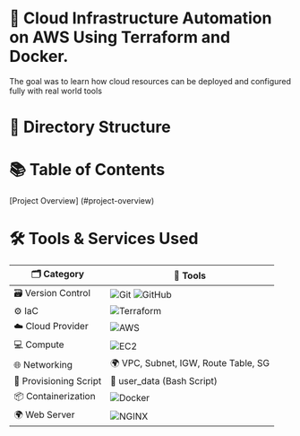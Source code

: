 # 🚀 Cloud Infrastructure Automation on AWS Using Terraform and Docker.
The goal was to learn how cloud resources can be deployed and configured fully  with real world tools

# 📁 Directory Structure


# 📚 Table of Contents 
[Project Overview] (#project-overview)


# 🛠️ Tools & Services Used
| 🗂️ Category            | 🧰 Tools |
|------------------------|---------|
| 🗃️ Version Control      | ![Git](https://img.shields.io/badge/Git-F05032?style=for-the-badge&logo=git&logoColor=white) ![GitHub](https://img.shields.io/badge/GitHub-100000?style=for-the-badge&logo=github&logoColor=white) |
| ⚙️ IaC                 | ![Terraform](https://img.shields.io/badge/Terraform-623CE4?style=for-the-badge&logo=terraform&logoColor=white) |
| ☁️ Cloud Provider      | ![AWS](https://img.shields.io/badge/AWS-232F3E?style=for-the-badge&logo=amazon-aws&logoColor=white) |
| 💻 Compute             | ![EC2](https://img.shields.io/badge/EC2-F58536?style=for-the-badge&logo=amazonec2&logoColor=white) |
| 🌐 Networking          | 🌍 VPC, Subnet, IGW, Route Table, SG |
| 📜 Provisioning Script | 📝 user_data (Bash Script) |
| 📦 Containerization    | ![Docker](https://img.shields.io/badge/Docker-2496ED?style=for-the-badge&logo=docker&logoColor=white) |
| 🌍 Web Server          | ![NGINX](https://img.shields.io/badge/Nginx-009639?style=for-the-badge&logo=nginx&logoColor=white) |
